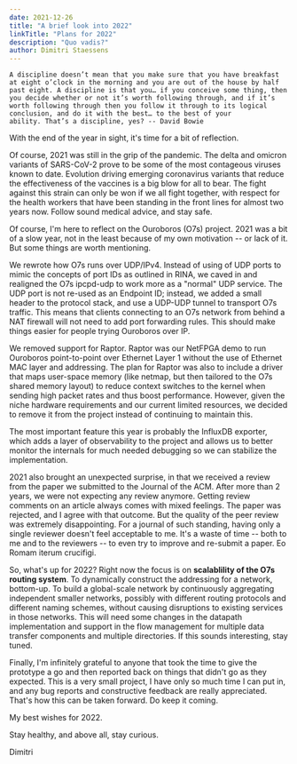 ```yaml
---
date: 2021-12-26
title: "A brief look into 2022"
linkTitle: "Plans for 2022"
description: "Quo vadis?"
author: Dimitri Staessens
---
```


```
A discipline doesn’t mean that you make sure that you have breakfast
at eight o’clock in the morning and you are out of the house by half
past eight. A discipline is that you… if you conceive some thing, then
you decide whether or not it’s worth following through, and if it’s
worth following through then you follow it through to its logical
conclusion, and do it with the best… to the best of your
ability. That’s a discipline, yes? -- David Bowie
```

With the end of the year in sight, it's time for a bit of reflection.

Of course, 2021 was still in the grip of the pandemic. The delta and
omicron variants of SARS-CoV-2 prove to be some of the most contageous
viruses known to date. Evolution driving emerging coronavirus variants
that reduce the effectiveness of the vaccines is a big blow for all to
bear. The fight against this strain can only be won if we all fight
together, with respect for the health workers that have been standing
in the front lines for almost two years now. Follow sound medical
advice, and stay safe.

Of course, I'm here to reflect on the Ouroboros (O7s) project. 2021
was a bit of a slow year, not in the least because of my own
motivation -- or lack of it. But some things are worth mentioning.

We rewrote how O7s runs over UDP/IPv4. Instead of using of UDP ports
to mimic the concepts of port IDs as outlined in RINA, we caved in and
realigned the O7s ipcpd-udp to work more as a "normal" UDP
service. The UDP port is not re-used as an Endpoint ID; instead, we
added a small header to the protocol stack, and use a UDP-UDP tunnel
to transport O7s traffic. This means that clients connecting to
an O7s network from behind a NAT firewall will not need to add
port forwarding rules. This should make things easier for people
trying Ouroboros over IP.

We removed support for Raptor. Raptor was our NetFPGA demo to run
Ouroboros point-to-point over Ethernet Layer 1 without the use of
Ethernet MAC layer and addressing. The plan for Raptor was also to
include a driver that maps user-space memory (like netmap, but then
tailored to the O7s shared memory layout) to reduce context switches
to the kernel when sending high packet rates and thus boost
performance. However, given the niche hardware requirements and our
current limited resources, we decided to remove it from the project
instead of continuing to maintain this.

The most important feature this year is probably the InfluxDB
exporter, which adds a layer of observability to the project and
allows us to better monitor the internals for much needed debugging so
we can stabilize the implementation.

2021 also brought an unexpected surprise, in that we received a review
from the paper we submitted to the Journal of the ACM. After more than
2 years, we were not expecting any review anymore. Getting review
comments on an article always comes with mixed feelings. The paper was
rejected, and I agree with that outcome. But the quality of the peer
review was extremely disappointing. For a journal of such standing,
having only a single reviewer doesn't feel acceptable to me. It's a
waste of time -- both to me and to the reviewers -- to even try to
improve and re-submit a paper. Eo Romam iterum crucifigi.

So, what's up for 2022? Right now the focus is on **scalablility of
the O7s routing system**. To dynamically construct the addressing for
a network, bottom-up. To build a global-scale network by continuously
aggregating independent smaller networks, possibly with different
routing protocols and different naming schemes, without causing
disruptions to existing services in those networks. This will need
some changes in the datapath implementation and support in the flow
management for multiple data transfer components and multiple
directories. If this sounds interesting, stay tuned.

Finally, I'm infinitely grateful to anyone that took the time to give
the prototype a go and then reported back on things that didn't go as
they expected. This is a very small project, I have only so much time
I can put in, and any bug reports and constructive feedback are really
appreciated. That's how this can be taken forward. Do keep it coming.

My best wishes for 2022.

Stay healthy, and above all, stay curious.

Dimitri
